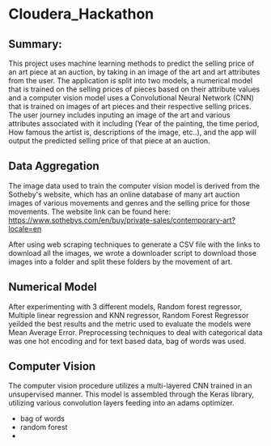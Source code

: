 # Cloudera_Hackathon

## Summary:
This project uses machine learning methods to predict the selling price of an art piece at an auction, by taking in an image of the art and art attributes from the user. The application is split into two models, a numerical model that is trained on the selling prices of pieces based on their attribute values and a computer vision model uses a Convolutional Neural Network (CNN) that is trained on images of art pieces and their respective selling prices. The user journey includes inputing an image of the art and various attributes associated with it including (Year of the painting, the time period, How famous the artist is, descriptions of the image, etc..), and the app will output the predicted selling price of that piece at an auction. 

## Data Aggregation
The image data used to train the computer vision model is derived from the Sotheby's website, which has an online database of many art auction images of various movements and genres and the selling price for those movements. The website link can be found here: https://www.sothebys.com/en/buy/private-sales/contemporary-art?locale=en

After using web scraping techniques to generate a CSV file with the links to download all the images, we wrote a downloader script to download those images into a folder and split these folders by the movement of art. 

## Numerical Model
After experimenting with 3 different models, Random forest regressor, Multiple linear regression and KNN regressor, Random Forest Regressor yeilded the best results and the metric used to evaluate the models were Mean Average Error. Preprocessing techniques to deal with categorical data was one hot encoding and for text based data, bag of words was used.


## Computer Vision
The computer vision procedure utilizes a multi-layered CNN trained in an unsupervised manner. This model is assembled through the Keras library, utilizing various convolution layers feeding into an adams optimizer.

- bag of words
- random forest
- 
